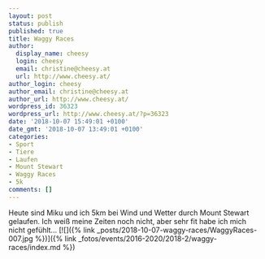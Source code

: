 ```yaml
---
layout: post
status: publish
published: true
title: Waggy Races
author:
  display_name: cheesy
  login: cheesy
  email: christine@cheesy.at
  url: http://www.cheesy.at/
author_login: cheesy
author_email: christine@cheesy.at
author_url: http://www.cheesy.at/
wordpress_id: 36323
wordpress_url: http://www.cheesy.at/?p=36323
date: '2018-10-07 15:49:01 +0100'
date_gmt: '2018-10-07 13:49:01 +0100'
categories:
- Sport
- Tiere
- Laufen
- Mount Stewart
- Waggy Races
- 5k
comments: []
---
```

Heute sind Miku und ich 5km bei Wind und Wetter durch Mount Stewart gelaufen. Ich weiß meine Zeiten noch nicht, aber sehr fit habe ich mich nicht gefühlt...
[![]({% link _posts/2018-10-07-waggy-races/WaggyRaces-007.jpg %})]({% link _fotos/events/2016-2020/2018-2/waggy-races/index.md %})
